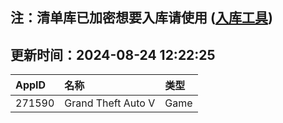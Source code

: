 ## 注：清单库已加密想要入库请使用 ([入库工具](https://github.com/BlankTMing/ManifestAutoUpdate/releases))

## 更新时间：2024-08-24 12:22:25
| AppID | 名称 | 类型  |
| :-------------------- | :----------------------------- | :----------- |
| 271590 | Grand Theft Auto V| Game |
